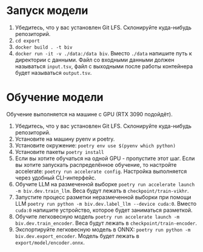 # Запуск модели

1. Убедитесь, что у вас установлен Git LFS. Склонируйте куда-нибудь репозиторий.
2. `cd export`
3. `docker build . -t biv`
4. `docker run -it -v ./data:/data biv`. Вместо `./data` напишите путь к директории с данными. Файл со входными данными должен называться `input.tsv`, файл с выходными после работы контейнера будет называться `output.tsv`. 

# Обучение модели

Обучение выполняется на машине с GPU (RTX 3090 подойдёт).

1. Убедитесь, что у вас установлен Git LFS. Склонируйте куда-нибудь репозиторий.
2. Установите на машину pyenv и poetry.
3. Установите окружение: `poetry env use $(pyenv which python)`
4. Установите пакеты `poetry install`
5. Если вы хотите обучаться на одной GPU - пропустите этот шаг. Если вы хотите запускать распределённое обучение, то настройте accelerate: `poetry run accelerate config`. Настройка выполняется через удобный CLI-интерфейс.
6. Обучите LLM на размеченной выборке `poetry run accelerate launch -m biv.dev.train_llm`. Веса будут лежать в `checkpoint/train-vikhr`. 
7. Запустите процесс разметки неразмеченной выборки при помощи LLM `poetry run python -m biv.dev.label_llm --device cuda:0`. Вместо `cuda:0` напишите устройство, которое будет заниматься разметкой.
8. Обучите легковесную модель `poetry run accelerate launch -m biv.dev.train_encoder`. Веса будут лежать в `checkpoint/train-encoder`.
9. Экспортируйте легковесную модель в ONNX: `poetry run python -m biv.dev.export_encoder`. Модель будет лежать в `export/model/encoder.onnx`.
